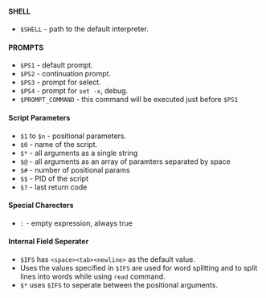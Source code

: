 #### SHELL

*   `$SHELL` - path to the default interpreter.

#### PROMPTS

*   `$PS1` - default prompt.
*   `$PS2` - continuation prompt.
*   `$PS3` - prompt for select.
*   `$PS4` - prompt for `set -x`, debug.
*   `$PROMPT_COMMAND` - this command will be executed just before `$PS1`

#### Script Parameters

*   `$1` to `$n` - positional parameters.
*   `$0` - name of the script.
*   `$*` - all arguments as a single string
*   `$@` - all arguments as an array of paramters separated by space
*   `$#` - number of positional params
*   `$$` - PID of the script
*   `$?` - last return code

#### Special Charecters

*   `:` - empty expression, always true

#### Internal Field Seperater

*   `$IFS` has `<space><tab><newline>` as the default value.
*   Uses the values specified in `$IFS` are used for word splitting and to split lines into words while using `read` command.
*   `$*` uses `$IFS` to seperate between the positional arguments.